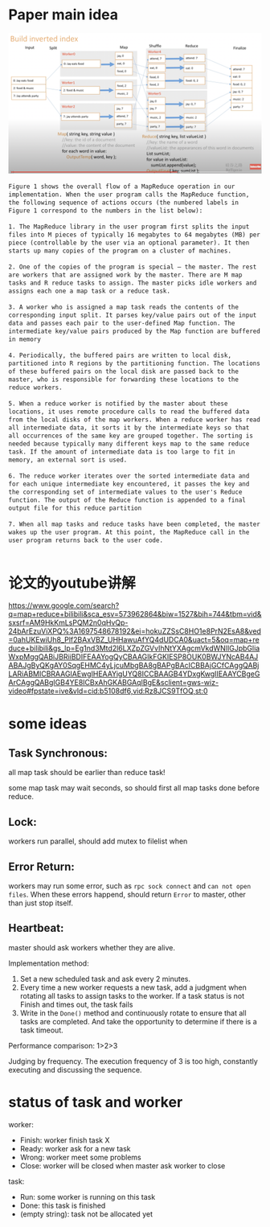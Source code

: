 
# Paper main idea

![](../pic/map_reduce.png)

```
Figure 1 shows the overall flow of a MapReduce operation in our implementation. When the user program calls the MapReduce function, the following sequence of actions occurs (the numbered labels in Figure 1 correspond to the numbers in the list below): 

1. The MapReduce library in the user program first splits the input files into M pieces of typically 16 megabytes to 64 megabytes (MB) per piece (controllable by the user via an optional parameter). It then starts up many copies of the program on a cluster of machines. 

2. One of the copies of the program is special – the master. The rest are workers that are assigned work by the master. There are M map tasks and R reduce tasks to assign. The master picks idle workers and assigns each one a map task or a reduce task. 

3. A worker who is assigned a map task reads the contents of the corresponding input split. It parses key/value pairs out of the input data and passes each pair to the user-defined Map function. The intermediate key/value pairs produced by the Map function are buffered in memory

4. Periodically, the buffered pairs are written to local disk, partitioned into R regions by the partitioning function. The locations of these buffered pairs on the local disk are passed back to the master, who is responsible for forwarding these locations to the reduce workers. 

5. When a reduce worker is notified by the master about these locations, it uses remote procedure calls to read the buffered data from the local disks of the map workers. When a reduce worker has read all intermediate data, it sorts it by the intermediate keys so that all occurrences of the same key are grouped together. The sorting is needed because typically many different keys map to the same reduce task. If the amount of intermediate data is too large to fit in memory, an external sort is used. 

6. The reduce worker iterates over the sorted intermediate data and for each unique intermediate key encountered, it passes the key and the corresponding set of intermediate values to the user's Reduce function. The output of the Reduce function is appended to a final output file for this reduce partition

7. When all map tasks and reduce tasks have been completed, the master wakes up the user program. At this point, the MapReduce call in the user program returns back to the user code.


```

# 论文的youtube讲解

https://www.google.com/search?q=map+reduce+bilibili&sca_esv=573962864&biw=1527&bih=744&tbm=vid&sxsrf=AM9HkKmLsPQM2n0qHvQp-24bArEzuViXPQ%3A1697548678192&ei=hokuZZSsC8HO1e8PrN2EsA8&ved=0ahUKEwiUh8_Plf2BAxVBZ_UHHawuAfYQ4dUDCA0&uact=5&oq=map+reduce+bilibili&gs_lp=Eg1nd3Mtd2l6LXZpZGVvIhNtYXAgcmVkdWNlIGJpbGliaWxpMggQABiJBRiiBDIFEAAYogQyCBAAGIkFGKIESP8OUK0BWJYNcAB4AJABAJgByQKgAY0SqgEHMC4yLjcuMbgBA8gBAPgBAcICBBAjGCfCAggQABjLARiABMICBRAAGIAEwgIHEAAYigUYQ8ICCBAAGB4YDxgKwgIIEAAYCBgeGArCAggQABgIGB4YE8ICBxAhGKABGAqIBgE&sclient=gws-wiz-video#fpstate=ive&vld=cid:b5108df6,vid:Rz8JCS9TfOQ,st:0


# some ideas

## Task Synchronous: 
all map task should be earlier than reduce task! 

some map task may wait seconds, so should first all map tasks done before reduce.

## Lock: 

workers run parallel, should add mutex to filelist when 

## Error Return: 

workers may run some error, such as `rpc sock connect` and `can not open files`. When these errors happend, should return `Error` to master, other than just stop itself.

## Heartbeat: 

master should ask workers whether they are alive.

Implementation method:

1. Set a new scheduled task and ask every 2 minutes.
2. Every time a new worker requests a new task, add a judgment when rotating all tasks to assign tasks to the worker. If a task status is not Finish and times out, the task fails
3. Write in the `Done()` method and continuously rotate to ensure that all tasks are completed. And take the opportunity to determine if there is a task timeout.

Performance comparison: 1>2>3

Judging by frequency. The execution frequency of 3 is too high, constantly executing and discussing the sequence.

# status of task and worker

worker: 

- Finish: worker finish task X
- Ready: worker ask for a new task
- Wrong: worker meet some problems
- Close: worker will be closed when master ask worker to close


task:

- Run: some worker is running on this task
- Done: this task is finished
- (empty string): task not be allocated yet 

